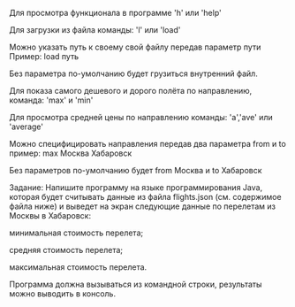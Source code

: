 Для просмотра функционала в программе 'h' или 'help'

Для загрузки из файла команды: 'l' или 'load'

Можно указать путь к своему свой файлу передав параметр пути Пример: load путь

Без параметра по-умолчанию будет грузиться внутренний файл.

Для показа самого дешевого и дорого полёта по направлению, команда: 'max' и 'min'

Для просмотра средней цены по направлению команды: 'a','ave' или 'average'

Можно специфицировать направления передав два параметра from и to пример: max Москва Хабаровск

Без параметров по-умолчанию будет from Москва и to Хабаровск

Задание:
Напишите программу на языке программирования Java, которая будет считывать данные
из файла flights.json (см. содержимое файла ниже) и выведет на экран следующие данные
по перелетам из Москвы в Хабаровск:

минимальная стоимость перелета;

средняя стоимость перелета;

максимальная стоимость перелета.

Программа должна вызываться из командной строки, результаты можно выводить в
консоль.